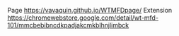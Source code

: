 Page https://vavaquin.github.io/WTMFDpage/
Extension https://chromewebstore.google.com/detail/wt-mfd-101/mmcbebibncdkpadjakcmkblhnjlimbck
